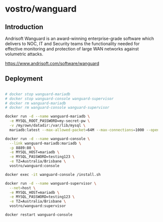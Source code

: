 # vostro/wanguard

## Introduction

Andrisoft Wanguard is an award-winning enterprise-grade software which delivers to NOC, IT and Security teams the functionality needed for effective monitoring and protection of large WAN networks against volumetric attacks.

https://www.andrisoft.com/software/wanguard

## Deployment

```bash

# docker stop wanguard-mariadb
# docker stop wanguard-console wanguard-supervisor
# docker rm wanguard-mariadb
# docker rm wanguard-console wanguard-supervisor

docker run -d --name wanguard-mariadb \
  -e MYSQL_ROOT_PASSWORD=my-secret-pw \
  -v /my/own/datadir:/var/lib/mysql \
  mariadb:latest --max-allowed-packet=64M --max-connections=1000 --open-files-limit=5000 --skip-name-resolve

docker run -d --name wanguard-console \
  --link wanguard-mariadb:mariadb \
  -p 8889:80 \
  -e MYSQL_HOST=mariadb \
  -e MYSQL_PASSWORD=testing123 \
  -e TZ=Australia/Brisbane \
  vostro/wanguard:console

docker exec -it wanguard-console /install.sh

docker run -d --name wanguard-supervisor \
  --net=host \
  -e MYSQL_HOST=mariadb \
  -e MYSQL_PASSWORD=testing123 \
  -e TZ=Australia/Brisbane \
  vostro/wanguard:supervisor

docker restart wanguard-console

```
